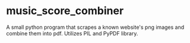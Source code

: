 # music_score_combiner
A small python program that scrapes a known website's png images and combine them into pdf. Utilizes PIL and PyPDF library.
